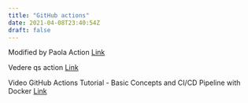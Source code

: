```yaml
---
title: "GitHub actions"
date: 2021-04-08T23:40:54Z
draft: false
---
```

Modified by Paola
Action
[Link](https://github.com/marketplace/actions/envsubst-action)

Vedere qs action
[Link](https://github.com/peaceiris/actions-hugo)

Video
GitHub Actions Tutorial - Basic Concepts and CI/CD Pipeline with Docker
[Link](https://www.youtube.com/watch?v=R8_veQiYBjI)
